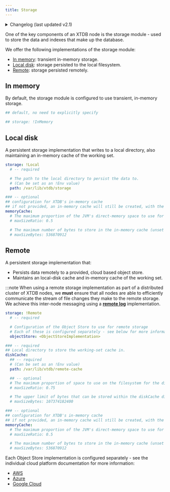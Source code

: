 ```yaml
---
title: Storage
---
```


<details>
<summary>Changelog (last updated v2.1)</summary>

v2.1: multi-database support

: As part of the multi-database support, the `memoryCache` and `diskCache` keys were extracted from the local/remote storage.

  Prior to that, the keys related to the `memoryCache` and `diskCache` were nested under the local/remote storage:

  ``` yaml
  storage: !Local
    path: /var/lib/xtdb/storage
    # maxCacheEntries: 1024
    # maxCacheBytes: 536870912

  # became

  storage: !Local
    path: /var/lib/xtdb/storage

  memoryCache:
    # maxSizeRatio: 0.5
    # maxSizeBytes: 536870912
  ```

  ``` yaml
  storage: !Remote
    objectStore: <ObjectStoreImplementation>
    localDiskCache: /var/lib/xtdb/remote-cache
    # maxCacheEntries: 1024
    # maxCacheBytes: 536870912
    # maxDiskCachePercentage: 75
    # maxDiskCacheBytes: 107374182400

  # became

  storage: !Remote
    objectStore: <ObjectStoreImplementation>

  diskCache:
    path: /var/lib/xtdb/remote-cache
    # maxSizeRatio: 0.75
    # maxSizeBytes: 107374182400

  memoryCache:
    # maxSizeRatio: 0.5
    # maxSizeBytes: 536870912
  ```
    
</details>

One of the key components of an XTDB node is the storage module - used to store the data and indexes that make up the database.

We offer the following implementations of the storage module:

- [In memory](#in-memory): transient in-memory storage.
- [Local disk](#local-disk): storage persisted to the local filesystem.
- [Remote](#remote): storage persisted remotely.

## In memory

By default, the storage module is configured to use transient, in-memory storage.

``` yaml
## default, no need to explicitly specify

## storage: !InMemory
```

## Local disk

A persistent storage implementation that writes to a local directory, also maintaining an in-memory cache of the working set.

``` yaml
storage: !Local
  # -- required

  # The path to the local directory to persist the data to.
  # (Can be set as an !Env value)
  path: /var/lib/xtdb/storage

### -- optional
## configuration for XTDB's in-memory cache
## if not provided, an in-memory cache will still be created, with the default size
memoryCache:
  # The maximum proportion of the JVM's direct-memory space to use for the in-memory cache (overridden by maxSizeBytes, if set).
  # maxSizeRatio: 0.5

  # The maximum number of bytes to store in the in-memory cache (unset by default).
  # maxSizeBytes: 536870912
```

## Remote

A persistent storage implementation that:

- Persists data remotely to a provided, cloud based object store.
- Maintains an local-disk cache and in-memory cache of the working set.

:::note
When using a remote storage implementation as part of a distributed cluster of XTDB nodes, we **must** ensure that all nodes are able to efficiently communicate the stream of file changes they make to the remote storage.
We achieve this inter-node messaging using a [**remote log**](log#Remote) implementation.

``` yaml
storage: !Remote
  # -- required

  # Configuration of the Object Store to use for remote storage
  # Each of these is configured separately - see below for more information.
  objectStore: <ObjectStoreImplementation>

### -- required
## Local directory to store the working-set cache in.
diskCache:
  ## -- required
  # (Can be set as an !Env value)
  path: /var/lib/xtdb/remote-cache

  ## -- optional
  # The maximum proportion of space to use on the filesystem for the diskCache directory (overridden by maxSizeBytes, if set).
  # maxSizeRatio: 0.75

  # The upper limit of bytes that can be stored within the diskCache directory (unset by default).
  # maxSizeBytes: 107374182400

### -- optional
## configuration for XTDB's in-memory cache
## if not provided, an in-memory cache will still be created, with the default size
memoryCache:
  # The maximum proportion of the JVM's direct-memory space to use for the in-memory cache (overridden by maxSizeBytes, if set).
  # maxSizeRatio: 0.5

  # The maximum number of bytes to store in the in-memory cache (unset by default).
  # maxSizeBytes: 536870912
```

Each Object Store implementation is configured separately - see the individual cloud platform documentation for more information:

- [AWS](../aws#storage)
- [Azure](../azure#storage)
- [Google Cloud](../google-cloud#storage)
